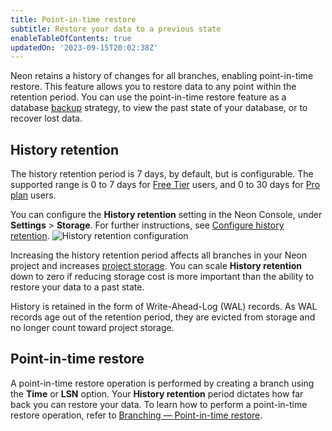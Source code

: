 ```yaml
---
title: Point-in-time restore
subtitle: Restore your data to a previous state
enableTableOfContents: true
updatedOn: '2023-09-15T20:02:38Z'
---
```


Neon retains a history of changes for all branches, enabling point-in-time restore. This feature allows you to restore data to any point within the retention period. You can use the point-in-time restore feature as a database [backup](/docs/manage/backups) strategy, to view the past state of your database, or to recover lost data.

## History retention

The history retention period is 7 days, by default, but is configurable. The supported range is 0 to 7 days for [Free Tier](/docs/introduction/free-tier) users, and 0 to 30 days for [Pro plan](/docs/introduction/pro-plan) users.

You can configure the **History retention** setting in the Neon Console, under **Settings** > **Storage**. For further instructions, see [Configure history retention](/docs/manage/projects#configure-history-retention).
![History retention configuration](/docs/relnotes/history_retention.png)

Increasing the history retention period affects all branches in your Neon project and increases [project storage](/docs/introduction/billing#project-storage). You can scale **History retention** down to zero if reducing storage cost is more important than the ability to restore your data to a past state.

History is retained in the form of Write-Ahead-Log (WAL) records. As WAL records age out of the retention period, they are evicted from storage and no longer count toward project storage.

## Point-in-time restore

A point-in-time restore operation is performed by creating a branch using the **Time** or **LSN** option. Your **History retention** period dictates how far back you can restore your data. To learn how to perform a point-in-time restore operation, refer to [Branching — Point-in-time restore](https://neon.tech/docs/guides/branching-pitr).
